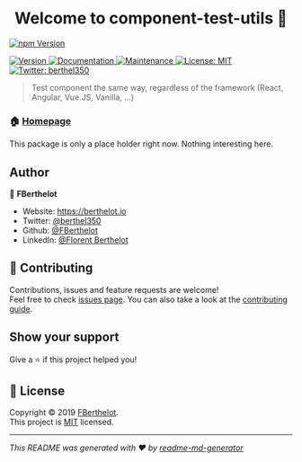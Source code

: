 <h1 align="center">Welcome to component-test-utils 👋</h1>

[![npm Version](https://img.shields.io/npm/v/component-test-utils.svg)](https://www.npmjs.com/package/component-test-utils)

<p>
  <a href="https://www.npmjs.com/package/component-test-utils" target="_blank">
    <img alt="Version" src="https://img.shields.io/npm/v/component-test-utils.svg">
  </a>
  <a href="https://component-test-utils.berthelot.io/docs/concept" target="_blank">
    <img alt="Documentation" src="https://img.shields.io/badge/documentation-yes-brightgreen.svg" />
  </a>
  <a href="https://github.com/FBerthelot/component-test-utils/graphs/commit-activity" target="_blank">
    <img alt="Maintenance" src="https://img.shields.io/badge/Maintained%3F-yes-green.svg" />
  </a>
  <a href="../../LICENSE" target="_blank">
    <img alt="License: MIT" src="https://img.shields.io/github/license/FBerthelot/component-test-utils" />
  </a>
  <a href="https://twitter.com/berthel350" target="_blank">
    <img alt="Twitter: berthel350" src="https://img.shields.io/twitter/follow/berthel350.svg?style=social" />
  </a>
</p>

>  Test component the same way, regardless of the framework (React, Angular, Vue.JS, Vanilla, ...)

### 🏠 [Homepage](https://github.com/FBerthelot/component-test-utils#readme)

This package is only a place holder right now. Nothing interesting here.

## Author

👤 **FBerthelot**

* Website: https://berthelot.io
* Twitter: [@berthel350](https://twitter.com/berthel350)
* Github: [@FBerthelot](https://github.com/FBerthelot)
* LinkedIn: [@Florent Berthelot](https://linkedin.com/in/florent-berthelot-a2678861/)

## 🤝 Contributing

Contributions, issues and feature requests are welcome!<br />Feel free to check [issues page](https://github.com/FBerthelot/component-test-utils/issues). You can also take a look at the [contributing guide](../../CONTRIBUTING.md).

## Show your support

Give a ⭐️ if this project helped you!

## 📝 License

Copyright © 2019 [FBerthelot](https://github.com/FBerthelot).<br />
This project is [MIT](../../LICENSE) licensed.

***
_This README was generated with ❤️ by [readme-md-generator](https://github.com/kefranabg/readme-md-generator)_
